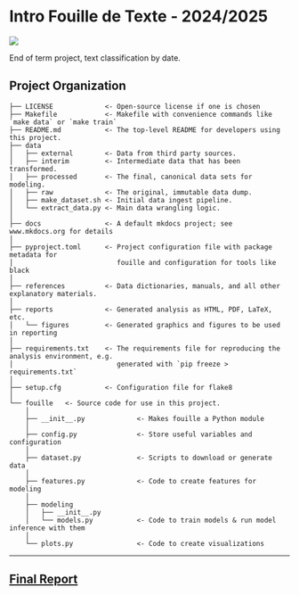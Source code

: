 # Intro Fouille de Texte - 2024/2025

<a target="_blank" href="https://cookiecutter-data-science.drivendata.org/">
    <img src="https://img.shields.io/badge/CCDS-Project%20template-328F97?logo=cookiecutter" />
</a>

End of term project, text classification by date.

## Project Organization

```
├── LICENSE             <- Open-source license if one is chosen
├── Makefile            <- Makefile with convenience commands like `make data` or `make train`
├── README.md           <- The top-level README for developers using this project.
├── data
│   ├── external        <- Data from third party sources.
│   ├── interim         <- Intermediate data that has been transformed.
│   ├── processed       <- The final, canonical data sets for modeling.
│   ├── raw             <- The original, immutable data dump.
│   ├── make_dataset.sh <- Initial data ingest pipeline.
│   └── extract_data.py <- Main data wrangling logic.
│
├── docs                <- A default mkdocs project; see www.mkdocs.org for details
│
├── pyproject.toml      <- Project configuration file with package metadata for 
│                          fouille and configuration for tools like black
│
├── references          <- Data dictionaries, manuals, and all other explanatory materials.
│
├── reports             <- Generated analysis as HTML, PDF, LaTeX, etc.
│   └── figures         <- Generated graphics and figures to be used in reporting
│
├── requirements.txt    <- The requirements file for reproducing the analysis environment, e.g.
│                          generated with `pip freeze > requirements.txt`
│
├── setup.cfg           <- Configuration file for flake8
│
└── fouille   <- Source code for use in this project.
    │
    ├── __init__.py             <- Makes fouille a Python module
    │
    ├── config.py               <- Store useful variables and configuration
    │
    ├── dataset.py              <- Scripts to download or generate data
    │
    ├── features.py             <- Code to create features for modeling
    │
    ├── modeling
    │   ├── __init__.py
    │   └── models.py           <- Code to train models & run model inference with them
    │
    └── plots.py                <- Code to create visualizations
```

--------

## [Final Report](reports/compte-rendu.md)
